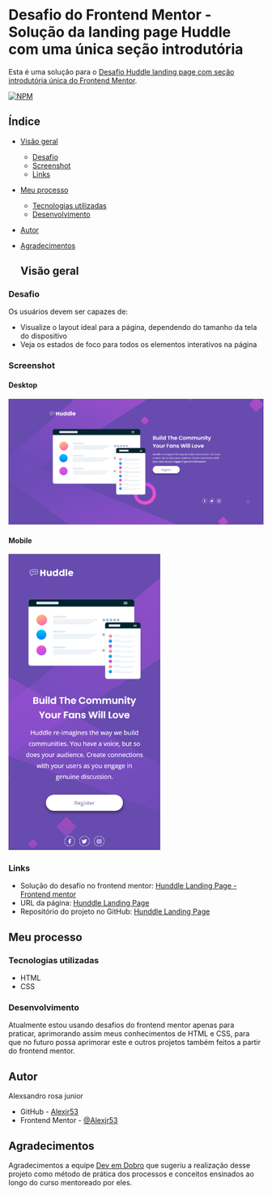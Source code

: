 # Desafio do Frontend Mentor - Solução da landing page Huddle com uma única seção introdutória

Esta é uma solução para o [Desafio Huddle landing page com seção introdutória única do Frontend Mentor](https://www.frontendmentor.io/challenges/huddle-landing-page-with-a-single-introductory-section-B_2Wvxgi0).

[![NPM](https://img.shields.io/bower/l/MI)](https://github.com/Alexjr53/Landing-Page-Huddle/blob/main/LICENSE)

## Índice

- [Visão geral](#visão-geral)
  - [Desafio](#desafio)
  - [Screenshot](#screenshot)
  - [Links](#links)
- [Meu processo](#meu-processo)
  - [Tecnologias utilizadas](#tecnologias-utilizadas)
  - [Desenvolvimento](#desenvolvimento)
- [Autor](#autor)
- [Agradecimentos](#agradecimentos)

  ## Visão geral

### Desafio

Os usuários devem ser capazes de:

- Visualize o layout ideal para a página, dependendo do tamanho da tela do dispositivo
- Veja os estados de foco para todos os elementos interativos na página

### Screenshot
#### Desktop
![desktop](src/design/screenshot-desktop.png)
#### Mobile
<img src="src/design/screenshot-mobile.png" width=300px/>

### Links

- Solução do desafio no frontend mentor: [Hunddle Landing Page - Frontend mentor](https://www.frontendmentor.io/solutions/hunddle-landing-page-bdwpWxN-zx)
- URL da página: [Hunddle Landing Page](https://alexjr53.github.io/Landing-Page-Huddle/) 
- Repositório do projeto no GitHub: [Hunddle Landing Page](https://github.com/Alexjr53/Landing-Page-Huddle)

## Meu processo

### Tecnologias utilizadas

- HTML
- CSS

### Desenvolvimento

Atualmente estou usando desafios do frontend mentor apenas para praticar, aprimorando assim meus conhecimentos de HTML e CSS, para que no futuro possa aprimorar este e outros projetos também feitos a partir do frontend mentor.

## Autor
Alexsandro rosa junior

- GitHub - [Alexjr53](https://github.com/Alexjr53)
- Frontend Mentor - [@Alexjr53](https://www.frontendmentor.io/profile/Alexjr53)

## Agradecimentos
Agradecimentos a equipe [Dev em Dobro](https://www.instagram.com/devemdobro/) que sugeriu a realização desse projeto como método de prática dos processos e conceitos ensinados ao longo do curso mentoreado por eles. 